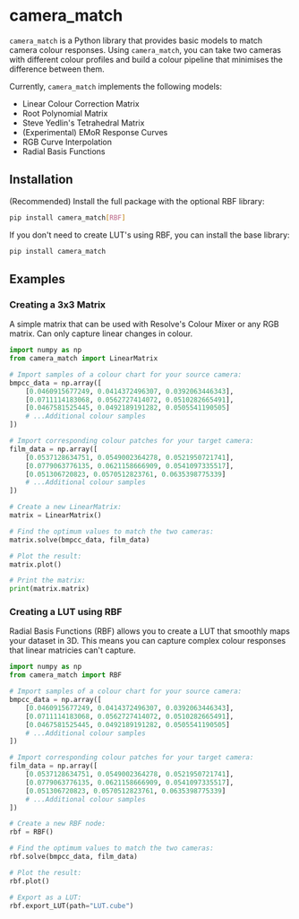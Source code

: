 # camera_match

`camera_match` is a Python library that provides basic models to match camera colour responses. Using `camera_match`, you can take two cameras with different colour profiles and build a colour pipeline that minimises the difference between them.

Currently, `camera_match` implements the following models:

-   Linear Colour Correction Matrix
-   Root Polynomial Matrix
-   Steve Yedlin's Tetrahedral Matrix
-   (Experimental) EMoR Response Curves
-   RGB Curve Interpolation
-   Radial Basis Functions

## Installation

(Recommended) Install the full package with the optional RBF library:

```bash
pip install camera_match[RBF]
```

If you don't need to create LUT's using RBF, you can install the base library:

```bash
pip install camera_match
```

## Examples

### Creating a 3x3 Matrix

A simple matrix that can be used with Resolve's Colour Mixer or any RGB matrix. Can only capture linear changes in colour.

```python
import numpy as np
from camera_match import LinearMatrix

# Import samples of a colour chart for your source camera:
bmpcc_data = np.array([
    [0.0460915677249, 0.0414372496307, 0.0392063446343],
    [0.0711114183068, 0.0562727414072, 0.0510282665491],
    [0.0467581525445, 0.0492189191282, 0.0505541190505]
    # ...Additional colour samples
])

# Import corresponding colour patches for your target camera:
film_data = np.array([
    [0.0537128634751, 0.0549002364278, 0.0521950721741],
    [0.0779063776135, 0.0621158666909, 0.0541097335517],
    [0.051306720823, 0.0570512823761, 0.0635398775339]
    # ...Additional colour samples
])

# Create a new LinearMatrix:
matrix = LinearMatrix()

# Find the optimum values to match the two cameras:
matrix.solve(bmpcc_data, film_data)

# Plot the result:
matrix.plot()

# Print the matrix:
print(matrix.matrix)

```

### Creating a LUT using RBF

Radial Basis Functions (RBF) allows you to create a LUT that smoothly maps your dataset in 3D. This means you can capture complex colour responses that linear matricies can't capture.

```python
import numpy as np
from camera_match import RBF

# Import samples of a colour chart for your source camera:
bmpcc_data = np.array([
    [0.0460915677249, 0.0414372496307, 0.0392063446343],
    [0.0711114183068, 0.0562727414072, 0.0510282665491],
    [0.0467581525445, 0.0492189191282, 0.0505541190505]
    # ...Additional colour samples
])

# Import corresponding colour patches for your target camera:
film_data = np.array([
    [0.0537128634751, 0.0549002364278, 0.0521950721741],
    [0.0779063776135, 0.0621158666909, 0.0541097335517],
    [0.051306720823, 0.0570512823761, 0.0635398775339]
    # ...Additional colour samples
])

# Create a new RBF node:
rbf = RBF()

# Find the optimum values to match the two cameras:
rbf.solve(bmpcc_data, film_data)

# Plot the result:
rbf.plot()

# Export as a LUT:
rbf.export_LUT(path="LUT.cube")
```
